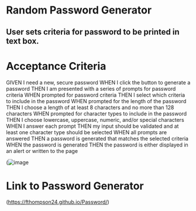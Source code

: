 # Random Password Generator

## User sets criteria for password to be printed in text box.

# Acceptance Criteria

GIVEN I need a new, secure password
WHEN I click the button to generate a password
THEN I am presented with a series of prompts for password criteria
WHEN prompted for password criteria
THEN I select which criteria to include in the password
WHEN prompted for the length of the password
THEN I choose a length of at least 8 characters and no more than 128 characters
WHEN prompted for character types to include in the password
THEN I choose lowercase, uppercase, numeric, and/or special characters
WHEN I answer each prompt
THEN my input should be validated and at least one character type should be selected
WHEN all prompts are answered
THEN a password is generated that matches the selected criteria
WHEN the password is generated
THEN the password is either displayed in an alert or written to the page

(![image](https://user-images.githubusercontent.com/71037699/104265448-41546200-5453-11eb-8579-ba2472033b08.png)

# Link to Password Generator
(https://fthompson24.github.io/Password/)
